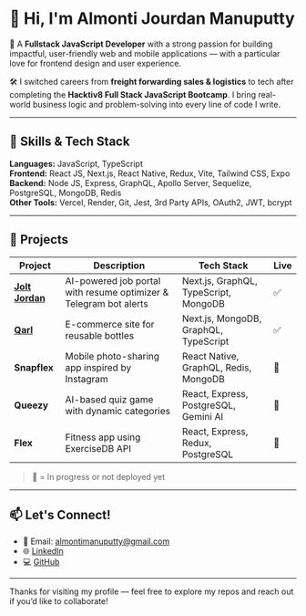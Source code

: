 # 👋 Hi, I'm Almonti Jourdan Manuputty

🚀 A **Fullstack JavaScript Developer** with a strong passion for building impactful, user-friendly web and mobile applications — with a particular love for frontend design and user experience.

🛠️ I switched careers from **freight forwarding sales & logistics** to tech after completing the **Hacktiv8 Full Stack JavaScript Bootcamp**. I bring real-world business logic and problem-solving into every line of code I write.

---

## 🧠 Skills & Tech Stack

**Languages:** JavaScript, TypeScript  
**Frontend:** React JS, Next.js, React Native, Redux, Vite, Tailwind CSS, Expo  
**Backend:** Node JS, Express, GraphQL, Apollo Server, Sequelize, PostgreSQL, MongoDB, Redis  
**Other Tools:** Vercel, Render, Git, Jest, 3rd Party APIs, OAuth2, JWT, bcrypt

---

## 🧩 Projects

| Project      | Description | Tech Stack | Live |
|--------------|-------------|------------|------|
| **[Jolt Jordan](https://joltjordan.vercel.app)** | AI-powered job portal with resume optimizer & Telegram bot alerts | Next.js, GraphQL, TypeScript, MongoDB | ✅ |
| **[Qarl](https://qarl.vercel.app)** | E-commerce site for reusable bottles | Next.js, MongoDB, GraphQL, TypeScript | ✅ |
| **Snapflex** | Mobile photo-sharing app inspired by Instagram | React Native, GraphQL, Redis, MongoDB | 🔧 |
| **Queezy** | AI-based quiz game with dynamic categories | React, Express, PostgreSQL, Gemini AI | 🔧 |
| **Flex** | Fitness app using ExerciseDB API | React, Express, Redux, PostgreSQL | 🔧 |

> 🔧 = In progress or not deployed yet

---

## 📫 Let's Connect!

- 📧 Email: almontimanuputty@gmail.com  
- 🌐 [LinkedIn](https://www.linkedin.com/in/almonti-manuputty)  
- 💻 [GitHub](https://github.com/almontijourdanm)

---

Thanks for visiting my profile — feel free to explore my repos and reach out if you’d like to collaborate!
